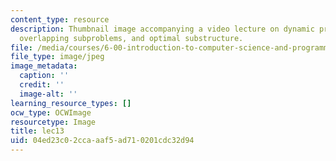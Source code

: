 ```yaml
---
content_type: resource
description: Thumbnail image accompanying a video lecture on dynamic programming,
  overlapping subproblems, and optimal substructure.
file: /media/courses/6-00-introduction-to-computer-science-and-programming-fall-2008/04ed23c02ccaaaf5ad710201cdc32d94_lec13.jpg
file_type: image/jpeg
image_metadata:
  caption: ''
  credit: ''
  image-alt: ''
learning_resource_types: []
ocw_type: OCWImage
resourcetype: Image
title: lec13
uid: 04ed23c0-2cca-aaf5-ad71-0201cdc32d94
---
```

